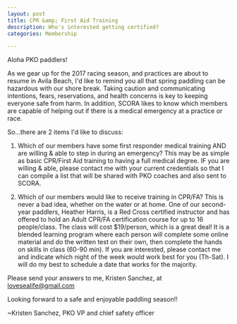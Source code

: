 ```yaml
---
layout: post
title: CPR &amp; First Aid Training
description: Who's interested getting certified? 
categories: Membership

---
```

Aloha PKO paddlers! 

As we gear up for the 2017 racing season, and practices are about to resume in Avila Beach, I'd like to remind you all that spring paddling can be hazardous with our shore break. Taking caution and communicating intentions, fears, reservations, and health concerns is key to keeping everyone safe from harm. In addition, SCORA likes to know which members are capable of helping out if there is a medical emergency at a practice or race. 

So...there are 2 items I'd like to discuss:

1) Which of our members have some first responder medical training AND are willing & able to step in during an emergency? This may be as simple as basic CPR/First Aid training to having a full medical degree. IF you are willing & able, please contact me with your current credentials so that I can compile a list that will be shared with PKO coaches and also sent to SCORA. 

2) Which of our members would like to receive training in CPR/FA? This is never a bad idea, whether on the water or at home. One of our second-year paddlers, Heather Harris, is a Red Cross certified instructor and has offered to hold an Adult CPR/FA certification course for up to 16 people/class. The class will cost $19/person, which is a great deal! It is a blended learning program where each person will complete some online material and do the written test on their own, then complete the hands on skills in class (60-90 min). If you are interested, please contact me and indicate which night of the week would work best for you (Th-Sat). I will do my best to schedule a date that works for the majority. 

Please send your answers to me, Kristen Sanchez, at lovesealife@gmail.com 

Looking forward to a safe and enjoyable paddling season!!

~Kristen Sanchez, PKO VP and chief safety officer


